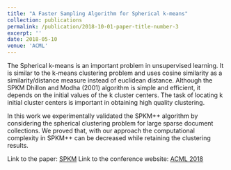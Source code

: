 ```yaml
---
title: "A Faster Sampling Algorithm for Spherical k-means"
collection: publications
permalink: /publication/2018-10-01-paper-title-number-3
excerpt: ''
date: 2018-05-10
venue: 'ACML'
---
```

The Spherical k-means is an important problem in unsupervised learning. It is similar to the k-means clustering problem and uses cosine similarity as a similarity/distance measure instead of euclidean distance. Although the SPKM Dhillon and Modha (2001) algorithm is simple and efficient, it depends on the initial values of the k cluster centers. The task of locating k initial cluster centers is important in obtaining high quality clustering. 

In this work we experimentally validated the SPKM++ algorithm by considering the spherical clustering problem
for large sparse document collections. We proved that, with our approach the computational complexity in SPKM++ can be decreased while retaining the clustering results. 


Link to the paper: [SPKM](https://www.researchgate.net/publication/328637717_A_Faster_Sampling_Algorithm_for_Spherical_k-means)
Link to the conference website: [ACML 2018](http://www.acml-conf.org/2018/)


